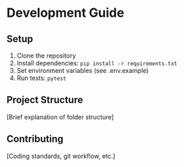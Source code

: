 # Development Guide

## Setup
1. Clone the repository
2. Install dependencies: `pip install -r requirements.txt`
3. Set environment variables (see .env.example)
4. Run tests: `pytest`

## Project Structure
[Brief explanation of folder structure]

## Contributing
[Coding standards, git workflow, etc.]